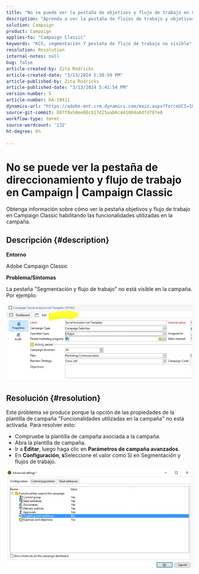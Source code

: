 ```yaml
---
title: "No se puede ver la pestaña de objetivos y flujo de trabajo en Campaign | Campaign Classic"
description: "Aprenda a ver la pestaña de flujos de trabajo y objetivos en Campaign Classic"
solution: Campaign
product: Campaign
applies-to: "Campaign Classic"
keywords: "KCS, segmentación Y pestaña de flujo de trabajo no visible"
resolution: Resolution
internal-notes: null
bug: false
article-created-by: Zita Rodricks
article-created-date: "3/13/2024 5:38:59 PM"
article-published-by: Zita Rodricks
article-published-date: "3/13/2024 5:41:54 PM"
version-number: 5
article-number: KA-19411
dynamics-url: "https://adobe-ent.crm.dynamics.com/main.aspx?forceUCI=1&pagetype=entityrecord&etn=knowledgearticle&id=4f849390-60e1-ee11-904c-0022480a227c"
source-git-commit: 887f8a50ee88c817d25aab6c441004a0dfd787e0
workflow-type: tm+mt
source-wordcount: '132'
ht-degree: 6%

---
```


# No se puede ver la pestaña de direccionamiento y flujo de trabajo en Campaign | Campaign Classic


Obtenga información sobre cómo ver la pestaña objetivos y flujo de trabajo en Campaign Classic habilitando las funcionalidades utilizadas en la campaña.

## Descripción {#description}


<b>Entorno</b>

Adobe Campaign Classic

<b>Problema/Síntomas</b>

La pestaña &quot;Segmentación y flujo de trabajo&quot; no está visible en la campaña. Por ejemplo:
<br><br>![](assets/___50849390-60e1-ee11-904c-0022480a227c___.png)<br>

## Resolución {#resolution}


Este problema se produce porque la opción de las propiedades de la plantilla de campaña &quot;Funcionalidades utilizadas en la campaña&quot; no está activada. Para resolver esto:

- Compruebe la plantilla de campaña asociada a la campaña.
- Abra la plantilla de campaña.
- Ir a <b>Editar</b>, luego haga clic en <b>Parámetros de campaña avanzados</b>.
- En <b>Configuración, s</b>Seleccione el valor como Sí en Segmentación y flujos de trabajo.


![](assets/f184a935-4ace-ec11-a7b5-00224809c196.png)
